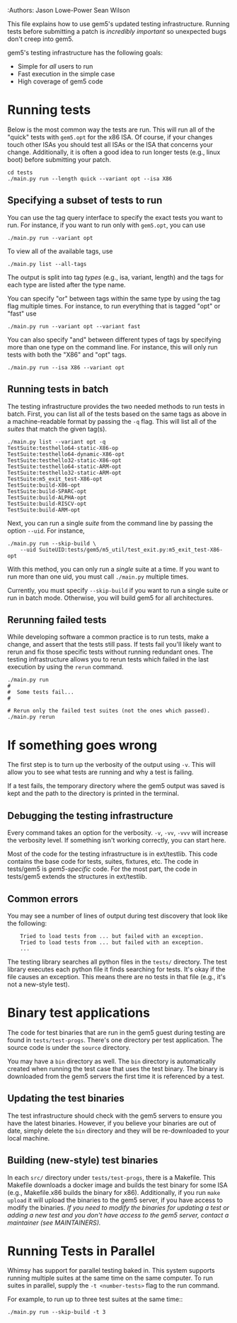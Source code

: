 :Authors: Jason Lowe-Power
          Sean Wilson

This file explains how to use gem5's updated testing infrastructure. Running
tests before submitting a patch is *incredibly important* so unexpected bugs
don't creep into gem5.

gem5's testing infrastructure has the following goals:
 * Simple for *all* users to run
 * Fast execution in the simple case
 * High coverage of gem5 code

# Running tests

Below is the most common way the tests are run. This will run all of the "quick"
tests with `gem5.opt` for the x86 ISA. Of course, if your changes touch other
ISAs you should test all ISAs or the ISA that concerns your change.
Additionally, it is often a good idea to run longer tests (e.g., linux boot)
before submitting your patch.

```shell
cd tests
./main.py run --length quick --variant opt --isa X86
```

## Specifying a subset of tests to run

You can use the tag query interface to specify the exact tests you want to run.
For instance, if you want to run only with `gem5.opt`, you can use

```shell
./main.py run --variant opt
```

To view all of the available tags, use

```shell
./main.py list --all-tags
```

The output is split into tag *types* (e.g., isa, variant, length) and the
tags for each type are listed after the type name.

You can specify "or" between tags within the same type by using the tag flag
multiple times. For instance, to run everything that is tagged "opt" or "fast"
use

```shell
./main.py run --variant opt --variant fast
```

You can also specify "and" between different types of tags by specifying more
than one type on the command line. For instance, this will only run tests with
both the "X86" and "opt" tags.

```shell
./main.py run --isa X86 --variant opt
```

## Running tests in batch

The testing infrastructure provides the two needed methods to run tests in
batch. First, you can list all of the tests based on the same tags as above in
a machine-readable format by passing the `-q` flag. This will list all of the
*suites* that match the given tag(s).

```shell
./main.py list --variant opt -q
TestSuite:testhello64-static-X86-op
TestSuite:testhello64-dynamic-X86-opt
TestSuite:testhello32-static-X86-opt
TestSuite:testhello64-static-ARM-opt
TestSuite:testhello32-static-ARM-opt
TestSuite:m5_exit_test-X86-opt
TestSuite:build-X86-opt
TestSuite:build-SPARC-opt
TestSuite:build-ALPHA-opt
TestSuite:build-RISCV-opt
TestSuite:build-ARM-opt
```

Next, you can run a single *suite* from the command line by passing the option
`--uid`. For instance,

```shell
./main.py run --skip-build \
    --uid SuiteUID:tests/gem5/m5_util/test_exit.py:m5_exit_test-X86-opt
```

With this method, you can only run a *single* suite at a time. If you want to
run more than one uid, you must call `./main.py` multiple times.

Currently, you must specify `--skip-build` if you want to run a single suite or
run in batch mode. Otherwise, you will build gem5 for all architectures.

## Rerunning failed tests

While developing software a common practice is to run tests, make a change, and
assert that the tests still pass. If tests fail you'll likely want to
rerun and fix those specific tests without running redundant ones. The testing
infrastructure allows you to rerun tests which failed in the last execution by
using the `rerun` command.

```shell
./main.py run
#
#  Some tests fail...
#

# Rerun only the failed test suites (not the ones which passed).
./main.py rerun
```

# If something goes wrong

The first step is to turn up the verbosity of the output using `-v`. This will
allow you to see what tests are running and why a test is failing.

If a test fails, the temporary directory where the gem5 output was saved is kept
and the path to the directory is printed in the terminal.

## Debugging the testing infrastructure

Every command takes an option for the verbosity. `-v`, `-vv`, `-vvv` will
increase the verbosity level. If something isn't working correctly, you can
start here.

Most of the code for the testing infrastructure is in ext/testlib. This code
contains the base code for tests, suites, fixtures, etc. The code in tests/gem5
is *gem5-specific* code. For the most part, the code in tests/gem5 extends the
structures in ext/testlib.

## Common errors

You may see a number of lines of output during test discovery that look like
the following:

```shell
    Tried to load tests from ... but failed with an exception.
    Tried to load tests from ... but failed with an exception.
    ...
```

The testing library searches all python files in the `tests/` directory. The
test library executes each python file it finds searching for tests. It's okay
if the file causes an exception. This means there are no tests in that file
(e.g., it's not a new-style test).


# Binary test applications

The code for test binaries that are run in the gem5 guest during testing are
found in `tests/test-progs`.
There's one directory per test application.
The source code is under the `source` directory.

You may have a `bin` directory as well.
The `bin` directory is automatically created when running the test case that
uses the test binary. The binary is downloaded from the gem5 servers the first
time it is referenced by a test.

## Updating the test binaries

The test infrastructure should check with the gem5 servers to ensure you have
the latest binaries. However, if you believe your binaries are out of date,
simply delete the `bin` directory and they will be re-downloaded to your local
machine.

## Building (new-style) test binaries

In each `src/` directory under `tests/test-progs`, there is a Makefile.
This Makefile downloads a docker image and builds the test binary for some ISA
(e.g., Makefile.x86 builds the binary for x86). Additionally, if you run `make
upload` it will upload the binaries to the gem5 server, if you have access to
modify the binaries. *If you need to modify the binaries for updating a test or
adding a new test and you don't have access to the gem5 server, contact a
maintainer (see MAINTAINERS).*


# Running Tests in Parallel

Whimsy has support for parallel testing baked in. This system supports
running multiple suites at the same time on the same computer. To run 
suites in parallel, supply the `-t <number-tests>` flag to the run command.

For example, to run up to three test suites at the same time::

    ./main.py run --skip-build -t 3

